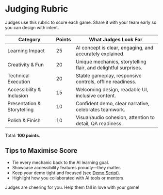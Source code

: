 # Judging Rubric

Judges use this rubric to score each game. Share it with your team early so you can design with intent.

| Category | Points | What Judges Look For |
| -------- | ------ | -------------------- |
| Learning Impact | 25 | AI concept is clear, engaging, and accurately explained. |
| Creativity & Fun | 20 | Unique mechanics, storytelling flair, and delightful surprises. |
| Technical Execution | 20 | Stable gameplay, responsive controls, offline readiness. |
| Accessibility & Inclusion | 15 | Welcoming design, readable UI, inclusive content. |
| Presentation & Storytelling | 10 | Confident demo, clear narrative, celebrates teamwork. |
| Polish & Finish | 10 | Visual/audio cohesion, attention to detail, QA readiness. |

Total: **100 points**.

## Tips to Maximise Score

- Tie every mechanic back to the AI learning goal.
- Showcase accessibility features proudly—they matter.
- Keep your demo tight and focused (see [Demo Script](/judging/demo-script)).
- Highlight how you collaborated with AI tools or mentors.

Judges are cheering for you. Help them fall in love with your game!
